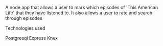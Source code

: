 A node app that allows a user to mark which episodes of 'This American Life' that they have listened to.
It also allows a user to rate and search through episodes

Technologies used

Postgresql
Express
Knex